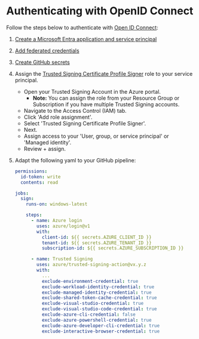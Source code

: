 # Authenticating with OpenID Connect
Follow the steps below to authenticate with [Open ID Connect](https://www.microsoft.com/security/business/security-101/what-is-openid-connect-oidc):

1. [Create a Microsoft Entra application and service principal](https://learn.microsoft.com/azure/developer/github/connect-from-azure?tabs=azure-portal%2Cwindows#create-a-microsoft-entra-application-and-service-principal)
1. [Add federated credentials](https://learn.microsoft.com/azure/developer/github/connect-from-azure?tabs=azure-portal%2Cwindows#add-federated-credentials)
1. [Create GitHub secrets](https://learn.microsoft.com/azure/developer/github/connect-from-azure?tabs=azure-portal%2Cwindows#create-github-secrets)

1. Assign the [Trusted Signing Certificate Profile Signer](https://learn.microsoft.com/azure/trusted-signing/concept-trusted-signing-resources-roles#supported-roles) role to your service principal.
   - Open your Trusted Signing Account in the Azure portal.
     - **Note:** You can assign the role from your Resource Group or Subscription if you have multiple Trusted Signing accounts.
   - Navigate to the Access Control (IAM) tab.
   - Click 'Add role assignment'.
   - Select 'Trusted Signing Certificate Profile Signer'.
   - Next.
   - Assign access to your 'User, group, or service principal' or 'Managed identity'.
   - Review + assign.

1. Adapt the following yaml to your GitHub pipeline:
    ```yaml
    permissions:
      id-token: write
      contents: read

    jobs:
      sign:
        runs-on: windows-latest

        steps:
          - name: Azure login
            uses: azure/login@v1
            with:
              client-id: ${{ secrets.AZURE_CLIENT_ID }}
              tenant-id: ${{ secrets.AZURE_TENANT_ID }}
              subscription-id: ${{ secrets.AZURE_SUBSCRIPTION_ID }}

          - name: Trusted Signing
            uses: azure/trusted-signing-action@vx.y.z
            with:
              ...
              exclude-environment-credential: true
              exclude-workload-identity-credential: true
              exclude-managed-identity-credential: true
              exclude-shared-token-cache-credential: true
              exclude-visual-studio-credential: true
              exclude-visual-studio-code-credential: true
              exclude-azure-cli-credential: false
              exclude-azure-powershell-credential: true
              exclude-azure-developer-cli-credential: true
              exclude-interactive-browser-credential: true
    ```
